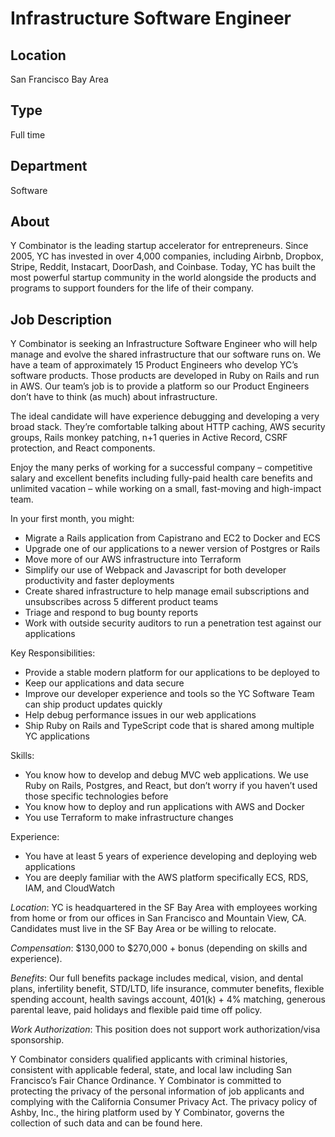 # Infrastructure Software Engineer

## Location

San Francisco Bay Area

## Type

Full time

## Department

Software

## About

Y Combinator is the leading startup accelerator for entrepreneurs. Since 2005, YC has invested in over 4,000 companies, including Airbnb, Dropbox, Stripe, Reddit, Instacart, DoorDash, and Coinbase. Today, YC has built the most powerful startup community in the world alongside the products and programs to support founders for the life of their company.

## Job Description

Y Combinator is seeking an Infrastructure Software Engineer who will help manage and evolve the shared infrastructure that our software runs on. We have a team of approximately 15 Product Engineers who develop YC’s software products. Those products are developed in Ruby on Rails and run in AWS. Our team’s job is to provide a platform so our Product Engineers don’t have to think (as much) about infrastructure.

The ideal candidate will have experience debugging and developing a very broad stack. They’re comfortable talking about HTTP caching, AWS security groups, Rails monkey patching, n+1 queries in Active Record, CSRF protection, and React components.

Enjoy the many perks of working for a successful company – competitive salary and excellent benefits including fully-paid health care benefits and unlimited vacation – while working on a small, fast-moving and high-impact team.

In your first month, you might:
* Migrate a Rails application from Capistrano and EC2 to Docker and ECS
* Upgrade one of our applications to a newer version of Postgres or Rails
* Move more of our AWS infrastructure into Terraform
* Simplify our use of Webpack and Javascript for both developer productivity and faster deployments
* Create shared infrastructure to help manage email subscriptions and unsubscribes across 5 different product teams
* Triage and respond to bug bounty reports
* Work with outside security auditors to run a penetration test against our applications

Key Responsibilities:
* Provide a stable modern platform for our applications to be deployed to
* Keep our applications and data secure
* Improve our developer experience and tools so the YC Software Team can ship product updates quickly
* Help debug performance issues in our web applications
* Ship Ruby on Rails and TypeScript code that is shared among multiple YC applications

Skills:
* You know how to develop and debug MVC web applications. We use Ruby on Rails, Postgres, and React, but don’t worry if you haven’t used those specific technologies before
* You know how to deploy and run applications with AWS and Docker
* You use Terraform to make infrastructure changes

Experience:
* You have at least 5 years of experience developing and deploying web applications
* You are deeply familiar with the AWS platform specifically ECS, RDS, IAM, and CloudWatch


*Location*: YC is headquartered in the SF Bay Area with employees working from home or from our offices in San Francisco and Mountain View, CA. Candidates must live in the SF Bay Area or be willing to relocate. 

*Compensation*: $130,000 to $270,000 + bonus (depending on skills and experience). 

*Benefits*: Our full benefits package includes medical, vision, and dental plans, infertility benefit, STD/LTD, life insurance, commuter benefits, flexible spending account, health savings account, 401(k) + 4% matching, generous parental leave, paid holidays and flexible paid time off policy.

*Work Authorization*: This position does not support work authorization/visa sponsorship. 

Y Combinator considers qualified applicants with criminal histories, consistent with applicable federal, state, and local law including San Francisco’s Fair Chance Ordinance. Y Combinator is committed to protecting the privacy of the personal information of job applicants and complying with the California Consumer Privacy Act. The privacy policy of Ashby, Inc., the hiring platform used by Y Combinator, governs the collection of such data and can be found here.